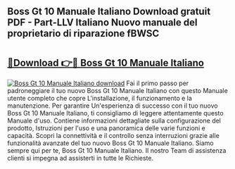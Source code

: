 ## Boss Gt 10 Manuale Italiano Download gratuit PDF - Part-LLV Italiano Nuovo manuale del proprietario di riparazione fBWSC

# <h2><a href="http://df9gy1r.blite.top/?on=Boss+Gt+10+Manuale+Italiano">🔗Download 👉🔴 Boss Gt 10 Manuale Italiano</a></h2>

[![Boss Gt 10 Manuale Italiano download](https://i.imgur.com/lujVjoI.png)](http://df9gy1r.blite.top/?on=Boss+Gt+10+Manuale+Italiano)
Fai il primo passo per padroneggiare il tuo nuovo Boss Gt 10 Manuale Italiano con questo Manuale utente completo che copre L'installazione, il funzionamento e la manutenzione. Per garantire Un'esperienza di successo con il tuo nuovo Boss Gt 10 Manuale Italiano, ti consigliamo di leggere attentamente questo Manuale d'uso. Contiene informazioni dettagliate sulla configurazione del prodotto, Istruzioni per l'uso e una panoramica delle varie funzioni e capacità. Scopri la connettività e il controllo senza interruzioni grazie alle funzionalità avanzate del tuo nuovo Boss Gt 10 Manuale Italiano. Siamo sempre qui per te, Boss Gt 10 Manuale Italiano. Il nostro Team di assistenza clienti si impegna ad assisterti in tutte le Richieste.
